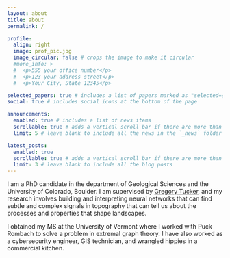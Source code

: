 ```yaml
---
layout: about
title: about
permalink: /

profile:
  align: right
  image: prof_pic.jpg
  image_circular: false # crops the image to make it circular
  #more_info: >
  #  <p>555 your office number</p>
  #  <p>123 your address street</p>
  #  <p>Your City, State 12345</p>

selected_papers: true # includes a list of papers marked as "selected={true}"
social: true # includes social icons at the bottom of the page

announcements:
  enabled: true # includes a list of news items
  scrollable: true # adds a vertical scroll bar if there are more than 3 news items
  limit: 5 # leave blank to include all the news in the `_news` folder

latest_posts:
  enabled: true
  scrollable: true # adds a vertical scroll bar if there are more than 3 new posts items
  limit: 3 # leave blank to include all the blog posts
---
```


I am a PhD candidate in the department of Geological Sciences and the University of Colorado, Boulder.  I am supervised by [Gregory Tucker](https://cires.colorado.edu/people/gregory-tucker), and my research involves building and interpreting neural networks that can find subtle and complex signals in topography that can tell us about the processes and properties that shape landscapes.

I obtained my MS at the University of Vermont where I worked with Puck Rombach to solve a problem in extremal graph theory.  I have also worked as a cybersecurity engineer, GIS technician, and wrangled hippies in a commercial kitchen.
